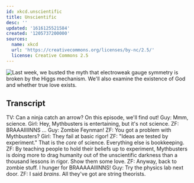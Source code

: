 ```yaml
---
id: xkcd.unscientific
title: Unscientific
desc: ''
updated: '1616125521584'
created: '1205737200000'
sources:
  name: xkcd
  url: 'https://creativecommons.org/licenses/by-nc/2.5/'
  license: Creative Commons 2.5
---
```

![Last week, we busted the myth that electroweak gauge symmetry is broken by the Higgs mechanism.  We'll also examine the existence of God and whether true love exists.](https://imgs.xkcd.com/comics/unscientific.png)

## Transcript
TV: Can a ninja catch an arrow? On this episode, we'll find out!
Guy: Mmm, science.
Girl: Hey, Mythbusters is entertaining, but it's not science.
ZF: BRAAAIIIINNS ...
Guy: Zombie Feynman!
ZF: You got a problem with Mythbusters?
Girl: They fail at basic rigor!
ZF: "Ideas are tested by experiment."  That is the _core_ of science.  Everything else is bookkeeping.
ZF: By teaching people to hold their beliefs up to experiment, Mythbusters is doing more to drag humanity out of the unscientific darkness than a thousand lessons in rigor. Show them some love.
ZF: Anyway, back to zombie stuff.  I hunger for BRAAAAAIIINNS!
Guy: Try the physics lab next door.
ZF: I said _brains_.  All they've got are string theorists.
